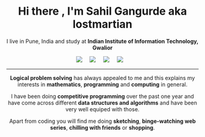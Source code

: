 <h1 align='center'> Hi there , I'm Sahil Gangurde aka lostmartian  </h1>

<p align='center'>
  I live in Pune, India and study at <b>Indian Institute of Information Technology, Gwalior</b> 
</p>

<p align='center'>
  <a href="https://twitter.com/lost_martian_"><img src="https://img.shields.io/badge/twitter-%231DA1F2.svg?&style=for-the-badge&logo=twitter&logoColor=white" /></a>&nbsp;&nbsp;&nbsp;&nbsp;
  <a href="mailto:sahilgangurde08@gmail.com"><img src="https://img.shields.io/badge/gmail-%23D14836.svg?&style=for-the-badge&logo=gmail&logoColor=white" /></a>&nbsp;&nbsp;&nbsp;&nbsp;
  <a href="https://www.linkedin.com/in/sahil-gangurde-189640190/"><img src="https://img.shields.io/badge/linkedin-%230077B5.svg?&style=for-the-badge&logo=linkedin&logoColor=white" /></a>&nbsp;&nbsp;&nbsp;&nbsp;
  <a href="https://www.instagram.com/_lostmartian_/"><img src="	https://img.shields.io/badge/instagram-%23E4405F.svg?&style=for-the-badge&logo=instagram&logoColor=white" /></a>&nbsp;&nbsp;&nbsp;&nbsp;
</p>

<hr>

<p align='center'>
  <b>Logical problem solving</b> has always appealed to me and this explains my interests in <b>mathematics</b>, <b>programming</b> and <b>computing</b> in general. 
</p>

<p align='center'>
  I have been doing <b>competitive programming</b> over the past one year and have come across different <b>data structures and algorithms</b> and have been very well equiped with those.
</p>


<p align='center'>
  Apart from coding you will find me doing <b>sketching</b>, <b>binge-watching web series</b>, <b>chilling with friends</b> or <b>shopping</b>.
</p>
